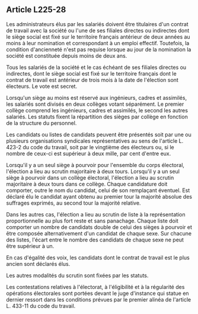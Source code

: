 Article L225-28
----
Les administrateurs élus par les salariés doivent être titulaires d'un contrat
de travail avec la société ou l'une de ses filiales directes ou indirectes dont
le siège social est fixé sur le territoire français antérieur de deux années au
moins à leur nomination et correspondant à un emploi effectif. Toutefois, la
condition d'ancienneté n'est pas requise lorsque au jour de la nomination la
société est constituée depuis moins de deux ans.

Tous les salariés de la société et le cas échéant de ses filiales directes ou
indirectes, dont le siège social est fixé sur le territoire français dont le
contrat de travail est antérieur de trois mois à la date de l'élection sont
électeurs. Le vote est secret.

Lorsqu'un siège au moins est réservé aux ingénieurs, cadres et assimilés, les
salariés sont divisés en deux collèges votant séparément. Le premier collège
comprend les ingénieurs, cadres et assimilés, le second les autres salariés. Les
statuts fixent la répartition des sièges par collège en fonction de la structure
du personnel.

Les candidats ou listes de candidats peuvent être présentés soit par une ou
plusieurs organisations syndicales représentatives au sens de l'article L. 423-2
du code du travail, soit par le vingtième des électeurs ou, si le nombre de
ceux-ci est supérieur à deux mille, par cent d'entre eux.

Lorsqu'il y a un seul siège à pourvoir pour l'ensemble du corps électoral,
l'élection a lieu au scrutin majoritaire à deux tours. Lorsqu'il y a un seul
siège à pourvoir dans un collège électoral, l'élection a lieu au scrutin
majoritaire à deux tours dans ce collège. Chaque candidature doit comporter,
outre le nom du candidat, celui de son remplaçant éventuel. Est déclaré élu le
candidat ayant obtenu au premier tour la majorité absolue des suffrages
exprimés, au second tour la majorité relative.

Dans les autres cas, l'élection a lieu au scrutin de liste à la représentation
proportionnelle au plus fort reste et sans panachage. Chaque liste doit
comporter un nombre de candidats double de celui des sièges à pourvoir et être
composée alternativement d'un candidat de chaque sexe. Sur chacune des listes,
l'écart entre le nombre des candidats de chaque sexe ne peut être supérieur à
un.

En cas d'égalité des voix, les candidats dont le contrat de travail est le plus
ancien sont déclarés élus.

Les autres modalités du scrutin sont fixées par les statuts.

Les contestations relatives à l'électorat, à l'éligibilité et à la régularité
des opérations électorales sont portées devant le juge d'instance qui statue en
dernier ressort dans les conditions prévues par le premier alinéa de l'article
L. 433-11 du code du travail.
